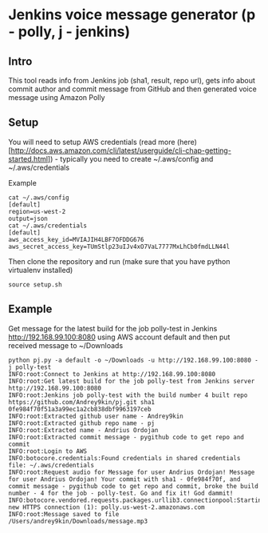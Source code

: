 # Jenkins voice message generator (p - polly, j - jenkins)

## Intro
This tool reads info from Jenkins job (sha1, result, repo url), gets info about commit author and commit message from GitHub and then generated voice message using Amazon Polly

## Setup

You will need to setup AWS credentials (read more (here)[http://docs.aws.amazon.com/cli/latest/userguide/cli-chap-getting-started.html]) - typically you need to create ~/.aws/config and ~/.aws/credentials

Example
```
cat ~/.aws/config
[default]
region=us-west-2
output=json
cat ~/.aws/credentials
[default]
aws_access_key_id=MVIAJIH4LBF7OFDDG676
aws_secret_access_key=TUmStlp23uIJv4xO7VaL7777MxLhCb0fmdLLN44l
```

Then clone the repository and run (make sure that you have python virtualenv installed)
```
source setup.sh
```

## Example
Get message for the latest build for the job polly-test in Jenkins http://192.168.99.100:8080 using AWS account default and then put received message to ~/Downloads
```
python pj.py -a default -o ~/Downloads -u http://192.168.99.100:8080 -j polly-test
INFO:root:Connect to Jenkins at http://192.168.99.100:8080
INFO:root:Get latest build for the job polly-test from Jenkins server http://192.168.99.100:8080
INFO:root:Jenkins job polly-test with the build number 4 built repo https://github.com/Andrey9kin/pj.git sha1 0fe984f70f51a3a99ec1a2cb838dbf9963197ceb
INFO:root:Extracted github user name - Andrey9kin
INFO:root:Extracted github repo name - pj
INFO:root:Extracted name - Andrius Ordojan
INFO:root:Extracted commit message - pygithub code to get repo and commit
INFO:root:Login to AWS
INFO:botocore.credentials:Found credentials in shared credentials file: ~/.aws/credentials
INFO:root:Request audio for Message for user Andrius Ordojan! Message for user Andrius Ordojan! Your commit with sha1 - 0fe984f70f, and commit message - pygithub code to get repo and commit, broke the build number - 4 for the job - polly-test. Go and fix it! God dammit!
INFO:botocore.vendored.requests.packages.urllib3.connectionpool:Starting new HTTPS connection (1): polly.us-west-2.amazonaws.com
INFO:root:Message saved to file /Users/andrey9kin/Downloads/message.mp3
```
